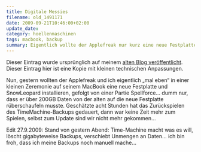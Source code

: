 ```yaml
---
title: Digitale Messies
filename: old_1491171
date: 2009-09-21T10:46:00+02:00
update_date:
category: hoellenmaschinen
tags: macbook, backup
summary: Eigentlich wollte der Applefreak nur kurz eine neue Festplatte in sein Macbook einbauen. Aber das Zurückspielen des Backups hat weig gedauert.
---
```

Dieser Eintrag wurde ursprünglich auf meinem [alten Blog veröffentlicht](https://stu.blogger.de/stories/1491171/). Dieser Eintrag hier ist eine Kopie mit kleinen technischen Anpassungen.

Nun, gestern wollten der Applefreak und ich eigentlich „mal eben“ in einer kleinen Zeremonie auf seinem MacBook eine neue Festplatte und SnowLeopard installieren, gefolgt von einer Partie Spellforce… dumm nur, dass er über 200GB Daten von der alten auf die neue Festplatte rüberschaufeln musste. Geschätzte acht Stunden hat das Zurückspielen des TimeMachine-Backups gedauert, dann war keine Zeit mehr zum Spielen, selbst zum Update sind wir nicht mehr gekommen…

Edit 27.9.2009: Stand von gestern Abend: Time-Machine macht was es will, löscht gigabyteweise Backups, verschiebt Unmengen an Daten… ich bin froh, dass ich meine Backups noch manuell mache…
